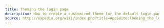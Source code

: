 ```yaml
---
title: Theming the login page
description: How to create a customized theme for the default login page for your appsuite installation and also how to configure different ones for different hostnames.
source: http://oxpedia.org/wiki/index.php?title=AppSuite:Theming_the_login_page
---
```


